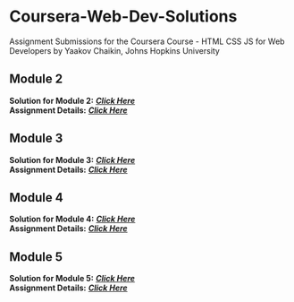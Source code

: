 # Coursera-Web-Dev-Solutions<br />

Assignment Submissions for the Coursera Course - HTML CSS JS for Web Developers by Yaakov Chaikin, Johns Hopkins University

## Module 2

**Solution for Module 2:** ***[Click Here](https://l1m05.github.io/Coursera-Web-Dev-Solutions/Peer_Assignments/Module-2/index.html)<br />***
**Assignment Details:** ***[Click Here](https://github.com/jhu-ep-coursera/fullstack-course4/blob/master/assignments/assignment2/Assignment-2.md)***

## Module 3

**Solution for Module 3:** ***[Click Here](https://l1m05.github.io/Coursera-Web-Dev-Solutions/Peer_Assignments/Module-3/index.html)<br />***
**Assignment Details:** ***[Click Here](https://github.com/jhu-ep-coursera/fullstack-course4/blob/master/assignments/assignment3/Assignment-3.md)***

## Module 4

**Solution for Module 4:** ***[Click Here](https://l1m05.github.io/Coursera-Web-Dev-Solutions/Peer_Assignments/Module-4/index.html)<br />***
**Assignment Details:** ***[Click Here](https://github.com/jhu-ep-coursera/fullstack-course4/blob/master/assignments/assignment4/Assignment-4.md)***

## Module 5

**Solution for Module 5:** ***[Click Here](https://l1m05.github.io/Coursera-Web-Dev-Solutions/Peer_Assignments/Module-5/index.html)<br />***
**Assignment Details:** ***[Click Here](https://github.com/jhu-ep-coursera/fullstack-course4/blob/master/assignments/assignment5/Assignment-5.md)***
